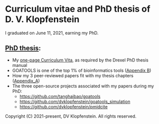 # Curriculum vitae and PhD thesis of D. V. Klopfenstein
I graduated on June 11, 2021, earning my PhD.

## [PhD thesis](doc/PhD_Thesis.pdf):
  * My [one-page Curriculum Vita](doc/PhD_Thesis_Curriculum_Vita.pdf), as required by the Drexel PhD thesis manual
  * GOATOOLS is one of the top 1% of bioinformatics tools ([Appendix B](doc/PhD_Thesis_Appendix_B.pdf))
  * How my 3 peer-reviewed papers fit with my thesis chapters ([Appendix_A](doc/PhD_Thesis_Appendix_A.pdf))
  * The three open-source projects associated with my papers during my PhD:
    * https://github.com/tanghaibao/goatools
    * https://github.com/dvklopfenstein/goatools_simulation
    * https://github.com/dvklopfenstein/pmidcite

Copyright (C) 2021-present, DV Klopfenstein. All rights reserved.
